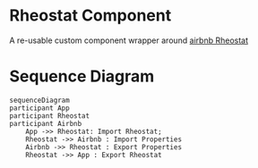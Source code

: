 # Rheostat Component

A re-usable custom component wrapper around [airbnb Rheostat](https://github.com/airbnb/rheostat)

# Sequence Diagram

```mermaid
sequenceDiagram
participant App
participant Rheostat
participant Airbnb
    App ->> Rheostat: Import Rheostat;
    Rheostat ->> Airbnb : Import Properties
    Airbnb ->> Rheostat : Export Properties
    Rheostat ->> App : Export Rheostat
```
